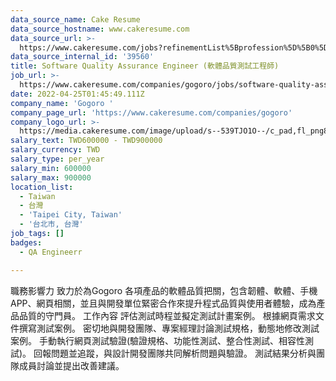 ```yaml
---
data_source_name: Cake Resume
data_source_hostname: www.cakeresume.com
data_source_url: >-
  https://www.cakeresume.com/jobs?refinementList%5Bprofession%5D%5B0%5D=engineering_qa-engineer&refinementList%5Bsalary_currency%5D=TWD&range%5Bsalary_range%5D%5Bmin%5D=800096
data_source_internal_id: '39560'
title: Software Quality Assurance Engineer (軟體品質測試工程師)
job_url: >-
  https://www.cakeresume.com/companies/gogoro/jobs/software-quality-assurance-engineer-46e44f
date: 2022-04-25T01:45:49.111Z
company_name: 'Gogoro '
company_page_url: 'https://www.cakeresume.com/companies/gogoro'
company_logo_url: >-
  https://media.cakeresume.com/image/upload/s--539TJO1O--/c_pad,fl_png8,h_200,w_200/v1519962195/bs30ppqfsdpnhblxxk90.png
salary_text: TWD600000 - TWD900000
salary_currency: TWD
salary_type: per_year
salary_min: 600000
salary_max: 900000
location_list:
  - Taiwan
  - 台灣
  - 'Taipei City, Taiwan'
  - '台北市, 台灣'
job_tags: []
badges:
  - QA Engineerr

---
```


職務影響力 致力於為Gogoro 各項產品的軟體品質把關，包含韌體、軟體、手機APP、網頁相關，並且與開發單位緊密合作來提升程式品質與使用者體驗，成為產品品質的守門員。 工作內容 評估測試時程並擬定測試計畫案例。 根據網頁需求文件撰寫測試案例。 密切地與開發團隊、專案經理討論測試規格，動態地修改測試案例。 手動執行網頁測試驗證(驗證規格、功能性測試、整合性測試、相容性測試)。 回報問題並追蹤，與設計開發團隊共同解析問題與驗證。 測試結果分析與團隊成員討論並提出改善建議。